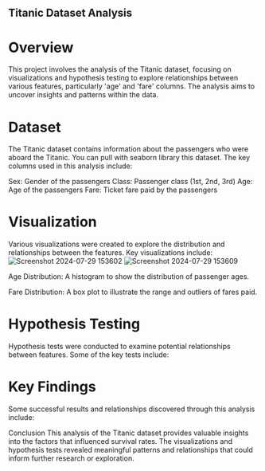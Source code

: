 ## Titanic Dataset Analysis
# Overview
This project involves the analysis of the Titanic dataset, focusing on visualizations and hypothesis testing to explore relationships between various features, particularly 'age' and 'fare' columns. The analysis aims to uncover insights and patterns within the data.

# Dataset
The Titanic dataset contains information about the passengers who were aboard the Titanic. You can pull with seaborn library this dataset. The key columns used in this analysis include:

Sex: Gender of the passengers
Class: Passenger class (1st, 2nd, 3rd)
Age: Age of the passengers
Fare: Ticket fare paid by the passengers
# Visualization
Various visualizations were created to explore the distribution and relationships between the features. Key visualizations include:
![Screenshot 2024-07-29 153602](https://github.com/user-attachments/assets/5e8b6d6c-6de7-41c4-a57f-0aeb331f252b)
![Screenshot 2024-07-29 153609](https://github.com/user-attachments/assets/f4b983f1-e68a-4aa9-8cb3-e8dec9248dfc)

Age Distribution: A histogram to show the distribution of passenger ages.

Fare Distribution: A box plot to illustrate the range and outliers of fares paid.

# Hypothesis Testing
Hypothesis tests were conducted to examine potential relationships between features. Some of the key tests include:


# Key Findings
Some successful results and relationships discovered through this analysis include:

Conclusion
This analysis of the Titanic dataset provides valuable insights into the factors that influenced survival rates. The visualizations and hypothesis tests revealed meaningful patterns and relationships that could inform further research or exploration.

